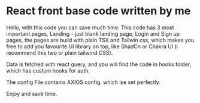 # React front base code written by me 

Hello, with this code you can save much time. This code has 3 most important pages, Landing - just blank landing page, Login and Sign up pages, the pages are build with plain TSX and Tailwin css, which makes you  free to add you favourite UI library on top, like ShadCn or Chakra UI (i recommend this two or plain tailwind CSS).

Data is fetched with react query, and you will find the code in hooks folder, which has custom hooks for auth.

The config File contains AXIOS config, which ise set perfectly.

Enjoy and save time.
